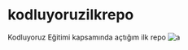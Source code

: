 # kodluyoruzilkrepo
Kodluyoruz Eğitimi kapsamında açtığım ilk repo
![a](https://user-images.githubusercontent.com/77242323/178306826-c6fa4f08-91c2-42ea-9965-31279386e78c.jpg)

